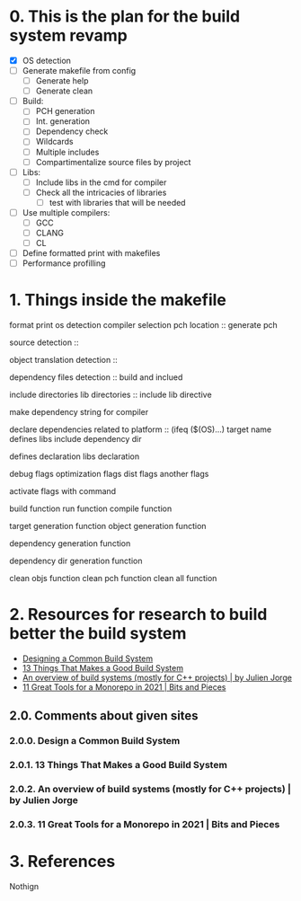 # 0. This is the plan for the build system revamp

- [x] OS detection
- [ ] Generate makefile from config
  - [ ] Generate help
  - [ ] Generate clean
- [ ] Build:
  - [ ] PCH generation
  - [ ] Int. generation
  - [ ] Dependency check
  - [ ] Wildcards
  - [ ] Multiple includes
  - [ ] Compartimentalize source files by project
- [ ] Libs:
  - [ ] Include libs in the cmd for compiler
  - [ ] Check all the intricacies of libraries
    - [ ] test with libraries that will be needed
- [ ] Use multiple compilers:
  - [ ] GCC
  - [ ] CLANG
  - [ ] CL
- [ ] Define formatted print with makefiles
- [ ] Performance profilling

# 1. Things inside the makefile

format print
os detection
compiler selection
pch location ::
	generate pch

source detection ::

object translation detection ::

dependency files detection ::
	build and inclued

include directories
lib directories ::
	include lib directive

make dependency string for compiler

declare dependencies related to platform :: (ifeq ($(OS)...)
	target name
	defines
	libs include
	dependency dir

defines declaration
libs declaration

debug flags
optimization flags
dist flags
another flags

activate flags with command

build function
run function
compile function

target generation function
object generation function

dependency generation function

dependency dir generation function

clean objs function
clean pch function
clean all function

# 2. Resources for research to build better the build system

* [Designing a Common Build System](https://alesnosek.com/blog/2018/05/03/designing-a-common-build-system/)
* [13 Things That Makes a Good Build System](https://dzone.com/articles/the-13-things-that-make-a-good-build-system)
* [An overview of build systems (mostly for C++ projects) | by Julien Jorge](https://julienjorge.medium.com/an-overview-of-build-systems-mostly-for-c-projects-ac9931494444)
* [11 Great Tools for a Monorepo in 2021 | Bits and Pieces](https://blog.bitsrc.io/11-tools-to-build-a-monorepo-in-2021-7ce904821cc2)


## 2.0. Comments about given sites

### 2.0.0. Design a Common Build System

### 2.0.1. 13 Things That Makes a Good Build System

### 2.0.2. An overview of build systems (mostly for C++ projects) | by Julien Jorge

### 2.0.3. 11 Great Tools for a Monorepo in 2021 | Bits and Pieces

# 3. References

Nothign